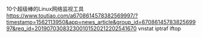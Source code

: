 10个超级棒的Linux网络监视工具  https://www.toutiao.com/a6708614578382569997/?timestamp=1562113950&app=news_article&group_id=6708614578382569997&req_id=201907030832300101520212202541670
vnstat
iptraf
iftop
